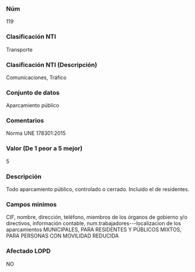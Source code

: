 ### Núm
119
### Clasificación NTI
Transporte
### Clasificación NTI (Descripción)
Comunicaciones, Tráfico
### Conjunto de datos
Aparcamiento público
### Comentarios
Norma UNE 178301:2015
### Valor (De 1 peor a 5 mejor)
5
### Descripción
Todo aparcamiento público, controlado o cerrado. Incluido el de residentes.
### Campos minimos
CIF, nombre, dirección, teléfono, miembros de los órganos de gobierno y/o directivos, información contable, num.trabajadores---localizacion de los aparcamientos MUNICIPALES, PARA RESIDENTES Y PÚBLICOS MIXTOS, PARA PERSONAS CON MOVILIDAD REDUCIDA
### Afectado LOPD
NO
